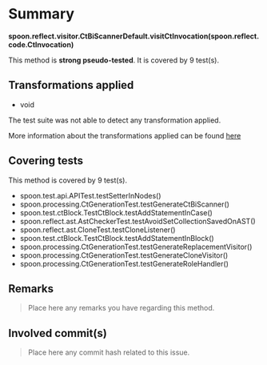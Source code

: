 # Summary
**spoon.reflect.visitor.CtBiScannerDefault.visitCtInvocation(spoon.reflect.code.CtInvocation)**

This method is **strong pseudo-tested**.
It is covered by 9 test(s). 


## Transformations applied

- void


The test suite was not able to detect any transformation applied.

More information about the transformations applied can be found [here](https://github.com/STAMP-project/pitest-descartes)

## Covering tests
This method is covered by 9 test(s).
* spoon.test.api.APITest.testSetterInNodes()
* spoon.processing.CtGenerationTest.testGenerateCtBiScanner()
* spoon.test.ctBlock.TestCtBlock.testAddStatementInCase()
* spoon.reflect.ast.AstCheckerTest.testAvoidSetCollectionSavedOnAST()
* spoon.reflect.ast.CloneTest.testCloneListener()
* spoon.test.ctBlock.TestCtBlock.testAddStatementInBlock()
* spoon.processing.CtGenerationTest.testGenerateReplacementVisitor()
* spoon.processing.CtGenerationTest.testGenerateCloneVisitor()
* spoon.processing.CtGenerationTest.testGenerateRoleHandler()


## Remarks
> Place here any remarks you have regarding this method.

## Involved commit(s)

> Place here any commit hash related to this issue.
